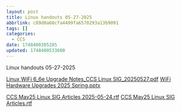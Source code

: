 ```yaml
---
layout: post
title: Linux handouts 05-27-2025
abbrlink: c89d0a68cfa4499fa6570293a13b9091
tags: []
categories:
  - CCS
date: 1748400305285
updated: 1748400533600
---
```


Linux handouts 05-27-2025

[Linux WiFi 6\_6e Upgrade Notes\_CCS Linux SIG\_20250527.pdf](/resources/a3ea006ffb4d4767ace3428cfc547c6a.pdf)
[WiFi Hardware Upgrades 2025 Spring.pptx](/resources/5484015a15ca4cd6b2151d4ca0ca43fb.pptx)

[CCS May25 Linux SIG Articles 2025-05-24.rtf](/resources/fe589a17cf2045e2843e5def45e8f264.rtf)
[CCS May25 Linux SIG Articles.rtf](/resources/c2760490784342249f3fc57db02f0abb.rtf)
